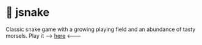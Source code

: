 # 🐍 jsnake 
Classic snake game with a growing playing field and an abundance of tasty morsels.
Play it --> [here](https://chrispalmo.github.io/jsnake) <---
